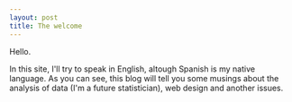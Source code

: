 ```yaml
---
layout: post
title: The welcome
---
```


Hello.

In this site, I'll try to speak in English, altough Spanish is my native language. As you can see, this blog will tell you some musings about the analysis of data (I'm a future statistician), web design and another issues.
